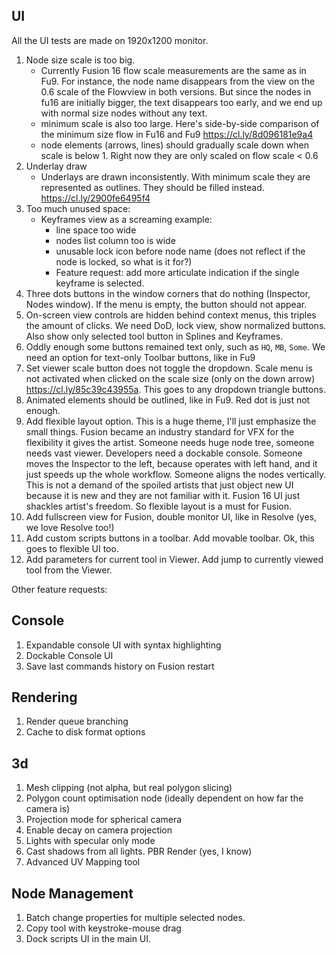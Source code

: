 ## UI
All the UI tests are made on 1920x1200 monitor.

1. Node size scale is too big.
    - Currently Fusion 16 flow scale measurements are the same as in Fu9. For instance, the node name disappears from the view on the 0.6 scale of the Flowview in both versions. But since the nodes in fu16 are initially bigger, the text disappears too early, and we end up with normal size nodes without any text.
    - minimum scale is also too large. Here's side-by-side comparison of the minimum size flow in Fu16 and Fu9 https://cl.ly/8d096181e9a4
    - node elements (arrows, lines) should gradually scale down when scale is below 1. Right now they are only scaled on flow scale < 0.6 
2. Underlay draw
    - Underlays are drawn inconsistently. With minimum scale they are represented as outlines. They should be filled instead. https://cl.ly/2900fe6495f4
3. Too much unused space:
    - Keyframes view as a screaming example:
        * line space too wide 
        * nodes list column too is wide
        * unusable lock icon before node name (does not reflect if the node is locked, so what is it for?)
        * Feature request: add more articulate indication if the single keyframe is selected.
4. Three dots buttons in the window corners that do nothing (Inspector, Nodes window). If the menu is empty, the button should not appear.
5. On-screen view controls are hidden behind context menus, this triples the amount of clicks. We need DoD, lock view, show normalized buttons. Also show only selected tool button in Splines and Keyframes.
6. Oddly enough some buttons remained text only, such as `HQ`, `MB`, `Some`. We need an option for text-only Toolbar buttons, like in Fu9
7. Set viewer scale button does not toggle the dropdown. Scale menu is not activated when clicked on the scale size (only on the down arrow) https://cl.ly/85c39c43955a. This goes to any dropdown triangle buttons.
8. Animated elements should be outlined, like in Fu9. Red dot is just not enough.
9. Add flexible layout option. This is a huge theme, I'll just emphasize the small things. Fusion became an industry standard for VFX for the flexibility it gives the artist. Someone needs huge node tree, someone needs vast viewer. Developers need a dockable console. Someone moves the Inspector to the left, because operates with left hand, and it just speeds up the whole workflow. Someone aligns the nodes vertically. This is not a demand of the spoiled artists that just object new UI because it is new and they are not familiar with it. Fusion 16 UI just shackles artist's freedom. So flexible layout is a must for Fusion.
10. Add fullscreen view for Fusion, double monitor UI, like in Resolve (yes, we love Resolve too!)
11. Add custom scripts buttons in a toolbar. Add movable toolbar. Ok, this goes to flexible UI too.
12. Add parameters for current tool in Viewer. Add jump to currently viewed tool from the Viewer.

Other feature requests:

## Console
1. Expandable console UI with syntax highlighting
2. Dockable Console UI
3. Save last commands history on Fusion restart

## Rendering
1. Render queue branching
2. Cache to disk format options

## 3d
1. Mesh clipping (not alpha, but real polygon slicing)
2. Polygon count optimisation node (ideally dependent on how far the camera is)
3. Projection mode for spherical camera
4. Enable decay on camera projection
5. Lights with specular only mode
6. Cast shadows from all lights. PBR Render (yes, I know)
7. Advanced UV Mapping tool

## Node Management
1. Batch change properties for multiple selected nodes.
2. Copy tool with keystroke-mouse drag
3. Dock scripts UI in the main UI. 
